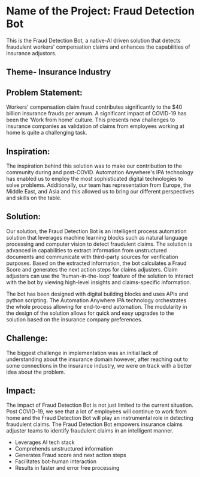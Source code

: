 # Name of the Project: Fraud Detection Bot

This is the Fraud Detection Bot, a native-AI driven solution that detects fraudulent workers' compensation claims and enhances 
the capabilities of insurance adjustors.

## Theme- Insurance Industry

## Problem Statement:
Workers' compensation claim fraud contributes significantly to the $40 billion insurance frauds per annum. A significant impact 
of COVID-19 has been the ‘Work from home’ culture. This presents new challenges to insurance companies as validation of claims 
from employees working at home is quite a challenging task. 

## Inspiration:
The inspiration behind this solution was to make our contribution to the community during and post-COVID. Automation Anywhere's 
IPA technology has enabled us to employ the most sophisticated digital technologies to solve problems. Additionally, our team has representation from Europe, the Middle East, and Asia and this allowed us to bring our different perspectives and skills on the table.

## Solution:
Our solution, the Fraud Detection Bot is an intelligent process automation solution that leverages machine learning blocks such 
as natural language processing and computer vision to detect fraudulent claims. The solution is advanced in capabilities to extract 
information from unstructured documents and communicate with third-party sources for verification purposes. Based on the extracted 
information, the bot calculates a Fraud Score and generates the next action steps for claims adjusters. Claim adjusters can use the 
'human-in-the-loop' feature of the solution to interact with the bot by viewing high-level insights and claims-specific information.

The bot has been designed with digital building blocks and uses APIs and python scripting. The Automation Anywhere IPA technology 
orchestrates the whole process allowing for end-to-end automation. The modularity in the design of the solution allows for quick and 
easy upgrades to the solution based on the insurance company preferences.

## Challenge:
The biggest challenge in implementation was an initial lack of understanding about the insurance domain however, after reaching out 
to some connections in the insurance industry, we were on track with a better idea about the problem.


## Impact:
The impact of Fraud Detection Bot is not just limited to the current situation. Post COVID-19, we see that a lot of employees will 
continue to work from home and the Fraud Detection Bot will play an instrumental role in detecting fraudulent claims. The Fraud 
Detection Bot empowers insurance claims adjuster teams to identify fraudulent claims in an intelligent manner.
- Leverages AI tech stack
- Comprehends unstructured information
- Generates Fraud score and next action steps
- Facilitates bot-human interaction
- Results in faster and error free processing


